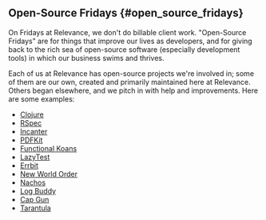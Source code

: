 ## Open-Source Fridays {#open_source_fridays}

On Fridays at Relevance, we don't do billable client work.
"Open-Source Fridays" are for things that improve our lives as developers,
and for giving back to the rich sea of open-source software (especially development tools)
in which our business swims and thrives.

Each of us at Relevance has open-source projects we're involved in;
some of them are our own, created and primarily maintained here at Relevance.
Others began elsewhere, and we pitch in with help and improvements.
Here are some examples:

* [Clojure](http://clojure.com)
* [RSpec](http://github.com/rspec/)
* [Incanter](http://github.com/liebke/incanter/wiki)
* [PDFKit](http://github.com/jdpace/pdfkit)
* [Functional Koans](http://github.com/relevance/functional-koans)
* [LazyTest](http://github.com/stuartsierra/lazytest)
* [Errbit](http://github.com/jdpace/errbit)
* [New World Order](http://github.com/relevance/new-world-order)
* [Nachos](http://github.com/rsanheim/nachos)
* [Log Buddy](http://github.com/relevance/log_buddy)
* [Cap Gun](http://github.com/relevance/cap_gun)
* [Tarantula](http://github.com/relevance/tarantula)
